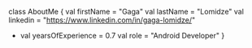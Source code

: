 
class AboutMe {
    val firstName = "Gaga"
    val lastName = "Lomidze"
    val linkedin = "https://www.linkedin.com/in/gaga-lomidze/"
+   val yearsOfExperience = 0.7
    val role = "Android Developer"
}
